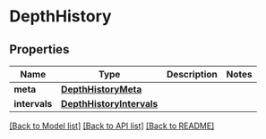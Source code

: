 # DepthHistory

## Properties
Name | Type | Description | Notes
------------ | ------------- | ------------- | -------------
**meta** | [**DepthHistoryMeta**](DepthHistoryMeta.md) |  | 
**intervals** | [**DepthHistoryIntervals**](DepthHistoryIntervals.md) |  | 

[[Back to Model list]](../README.md#documentation-for-models) [[Back to API list]](../README.md#documentation-for-api-endpoints) [[Back to README]](../README.md)

